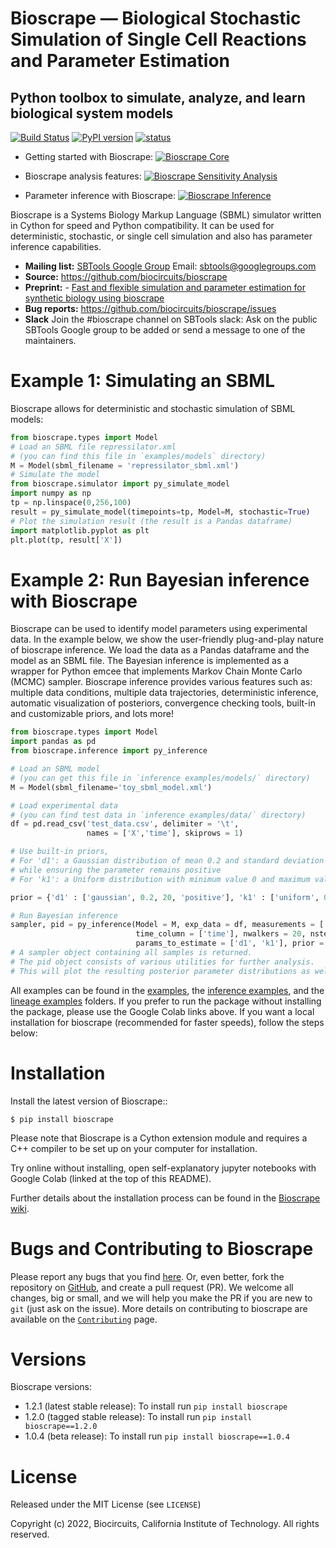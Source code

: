# Bioscrape &mdash; Biological Stochastic Simulation of Single Cell Reactions and Parameter Estimation
## Python toolbox to simulate, analyze, and learn biological system models

[![Build Status](https://github.com/biocircuits/bioscrape/actions/workflows/deploy_bioscrape.yml/badge.svg)](https://github.com/biocircuits/bioscrape/actions/workflows/deploy_bioscrape.yml)
[![PyPI version](https://badge.fury.io/py/bioscrape.svg)](https://badge.fury.io/py/bioscrape)
[![status](https://joss.theoj.org/papers/5935db21ffab5b33069d05b7adbdf094/status.svg)](https://joss.theoj.org/papers/5935db21ffab5b33069d05b7adbdf094)

* Getting started with Bioscrape: [![Bioscrape Core](https://colab.research.google.com/assets/colab-badge.svg)](https://colab.research.google.com/github/biocircuits/bioscrape/blob/colab-ipynb/examples/Basic%20Examples%20-%20START%20HERE.ipynb#scrollTo=Jmm8mTPfhMMS)

* Bioscrape analysis features: [![Bioscrape Sensitivity Analysis](https://colab.research.google.com/assets/colab-badge.svg)](https://colab.research.google.com/github/biocircuits/bioscrape/blob/colab-ipynb/examples/Sensitivity%20Analysis%20using%20Bioscrape.ipynb#scrollTo=Gu1r4H4ti_z7)

* Parameter inference with Bioscrape: [![Bioscrape Inference](https://colab.research.google.com/assets/colab-badge.svg)](https://colab.research.google.com/github/biocircuits/bioscrape/blob/colab-ipynb/inference%20examples/Bioscrape%20Inference%20-%20Getting%20Started.ipynb#scrollTo=yvYVliBgjyzF)

Bioscrape is a Systems Biology Markup Language (SBML) simulator written in Cython for speed and Python compatibility. It can be used for deterministic, stochastic, or single cell simulation and also has parameter inference capabilities.

- **Mailing list:** [SBTools Google Group](https://groups.google.com/g/sbtools/) Email: sbtools@googlegroups.com
- **Source:** https://github.com/biocircuits/bioscrape
- **Preprint:** - [Fast and flexible simulation and parameter estimation for synthetic biology using bioscrape](https://www.biorxiv.org/content/10.1101/121152v3)
- **Bug reports:** https://github.com/biocircuits/bioscrape/issues
- **Slack** Join the #bioscrape channel on SBTools slack: Ask on the public SBTools Google group to be added or send a message to one of the maintainers. 

# Example 1: Simulating an SBML

Bioscrape allows for deterministic and stochastic simulation of SBML models:

```python
from bioscrape.types import Model
# Load an SBML file repressilator.xml 
# (you can find this file in `examples/models` directory)
M = Model(sbml_filename = 'repressilator_sbml.xml')
# Simulate the model
from bioscrape.simulator import py_simulate_model
import numpy as np
tp = np.linspace(0,256,100)
result = py_simulate_model(timepoints=tp, Model=M, stochastic=True)
# Plot the simulation result (the result is a Pandas dataframe)
import matplotlib.pyplot as plt
plt.plot(tp, result['X'])
```

# Example 2: Run Bayesian inference with Bioscrape 

Bioscrape can be used to identify model parameters using experimental data. In the example below, we show the user-friendly plug-and-play nature of bioscrape inference. We load the data as a Pandas dataframe and the model as an SBML file. The Bayesian inference is implemented as a wrapper for Python emcee that implements Markov Chain Monte Carlo (MCMC) sampler. Bioscrape inference provides various features such as: multiple data conditions, multiple data trajectories, deterministic inference, automatic visualization of posteriors, convergence checking tools, built-in and customizable priors, and lots more!

```python
from bioscrape.types import Model
import pandas as pd
from bioscrape.inference import py_inference

# Load an SBML model 
# (you can get this file in `inference examples/models/` directory)
M = Model(sbml_filename='toy_sbml_model.xml')

# Load experimental data 
# (you can find test data in `inference examples/data/` directory)
df = pd.read_csv('test_data.csv', delimiter = '\t', 
                 names = ['X','time'], skiprows = 1)

# Use built-in priors, 
# For 'd1': a Gaussian distribution of mean 0.2 and standard deviation of 20,
# while ensuring the parameter remains positive
# For 'k1': a Uniform distribution with minimum value 0 and maximum value 100

prior = {'d1' : ['gaussian', 0.2, 20, 'positive'], 'k1' : ['uniform', 0, 100]}

# Run Bayesian inference
sampler, pid = py_inference(Model = M, exp_data = df, measurements = ['X'], 
                            time_column = ['time'], nwalkers = 20, nsteps = 5500,
                            params_to_estimate = ['d1', 'k1'], prior = prior)
# A sampler object containing all samples is returned.
# The pid object consists of various utilities for further analysis.
# This will plot the resulting posterior parameter distributions as well.
```


All examples can be found in the [examples](https://github.com/biocircuits/bioscrape/tree/master/examples), the [inference examples](https://github.com/biocircuits/bioscrape/tree/master/inference%20examples), and the [lineage examples](https://github.com/biocircuits/bioscrape/tree/master/lineage%20examples) folders. If you prefer to run the package without installing the package, please use the Google Colab links above. If you want a local installation for bioscrape (recommended for faster speeds), follow the steps below: 

# Installation

Install the latest version of Bioscrape::

    $ pip install bioscrape
    

Please note that Bioscrape is a Cython extension module and requires a C++ compiler to be set up on your computer for installation.

Try online without installing, open self-explanatory jupyter notebooks with Google Colab (linked at the top of this README).

Further details about the installation process can be found in the [Bioscrape wiki](https://github.com/biocircuits/bioscrape/wiki#installation).

# Bugs and Contributing to Bioscrape

Please report any bugs that you find [here](https://github.com/biocircuits/bioscrape/issues).
Or, even better, fork the repository on [GitHub](https://github.com/biocircuits/bioscrape),
and create a pull request (PR). We welcome all changes, big or small, and we
will help you make the PR if you are new to `git` (just ask on the issue). More details on contributing to bioscrape are available on the [`Contributing`](https://github.com/biocircuits/bioscrape/blob/master/contributing.md) page.

# Versions

Bioscrape versions:

* 1.2.1 (latest stable release): To install run `pip install bioscrape` 
* 1.2.0 (tagged stable release): To install run `pip install bioscrape==1.2.0`
* 1.0.4 (beta release): To install run `pip install bioscrape==1.0.4`

# License
Released under the MIT License (see `LICENSE`)

Copyright (c) 2022, Biocircuits, California Institute of Technology. All rights reserved.
